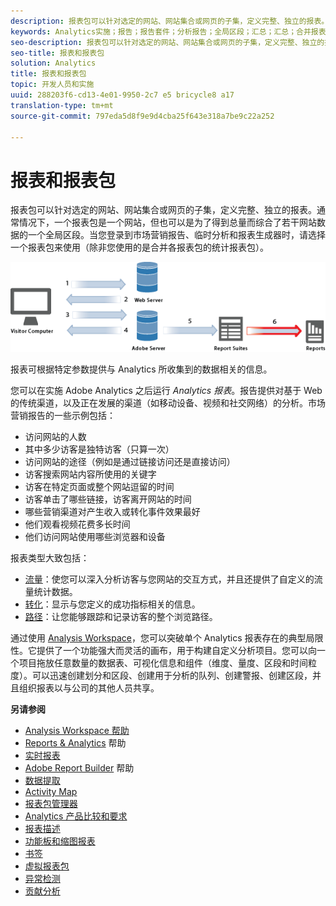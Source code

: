 ```yaml
---
description: 报表包可以针对选定的网站、网站集合或网页的子集，定义完整、独立的报表。通常情况下，一个报表包是一个网站，但也可以是为了得到总量而综合了若干网站数据的一个全局区段。当您登录到市场营销报告、临时分析和报表生成器时，请选择一个报表包来使用（除非您使用的是合并各报表包的统计报表包）。
keywords: Analytics实施；报告；报告套件；分析报告；全局区段；汇总；汇总；合并报表包；流量；转换；path
seo-description: 报表包可以针对选定的网站、网站集合或网页的子集，定义完整、独立的报表。通常情况下，一个报表包是一个网站，但也可以是为了得到总量而综合了若干网站数据的一个全局区段。当您登录到市场营销报告、临时分析和报表生成器时，请选择一个报表包来使用（除非您使用的是合并各报表包的统计报表包）。
seo-title: 报表和报表包
solution: Analytics
title: 报表和报表包
topic: 开发人员和实施
uuid: 288203f6-cd13-4e01-9950-2c7 e5 bricycle8 a17
translation-type: tm+mt
source-git-commit: 797eda5d8f9e9d4cba25f643e318a7be9c22a252

---
```



# 报表和报表包

报表包可以针对选定的网站、网站集合或网页的子集，定义完整、独立的报表。通常情况下，一个报表包是一个网站，但也可以是为了得到总量而综合了若干网站数据的一个全局区段。当您登录到市场营销报告、临时分析和报表生成器时，请选择一个报表包来使用（除非您使用的是合并各报表包的统计报表包）。

![](assets/how-data-is-collected-6.png)

报表可根据特定参数提供与 Analytics 所收集到的数据相关的信息。

您可以在实施 Adobe Analytics 之后运行 *Analytics 报表*。报告提供对基于 Web 的传统渠道，以及正在发展的渠道（如移动设备、视频和社交网络）的分析。市场营销报告的一些示例包括：

* 访问网站的人数
* 其中多少访客是独特访客（只算一次）
* 访问网站的途径（例如是通过链接访问还是直接访问）
* 访客搜索网站内容所使用的关键字
* 访客在特定页面或整个网站逗留的时间
* 访客单击了哪些链接，访客离开网站的时间
* 哪些营销渠道对产生收入或转化事件效果最好
* 他们观看视频花费多长时间
* 他们访问网站使用哪些浏览器和设备

报表类型大致包括：

* [流量](https://marketing.adobe.com/resources/help/en_US/reference/reports_traffic.html)：使您可以深入分析访客与您网站的交互方式，并且还提供了自定义的流量统计数据。
* [转化](https://marketing.adobe.com/resources/help/en_US/reference/reports_conversion.html)：显示与您定义的成功指标相关的信息。
* [路径](https://marketing.adobe.com/resources/help/en_US/reference/reports_paths.html)：让您能够跟踪和记录访客的整个浏览路径。

通过使用 [Analysis Workspace](https://marketing.adobe.com/resources/help/en_US/analytics/analysis-workspace/)，您可以突破单个 Analytics 报表存在的典型局限性。它提供了一个功能强大而灵活的画布，用于构建自定义分析项目。您可以向一个项目拖放任意数量的数据表、可视化信息和组件（维度、量度、区段和时间粒度）。可以迅速创建划分和区段、创建用于分析的队列、创建警报、创建区段，并且组织报表以与公司的其他人员共享。

<p class="head"> <b>另请参阅</b> </p>

* [Analysis Workspace 帮助](https://marketing.adobe.com/resources/help/en_US/analytics/analysis-workspace/)
* [Reports &amp; Analytics](https://marketing.adobe.com/resources/help/en_US/sc/user/) 帮助
* [实时报表](https://marketing.adobe.com/resources/help/en_US/reference/realtime.html)
* [Adobe Report Builder](https://marketing.adobe.com/resources/help/en_US/arb/) 帮助
* [数据提取](https://marketing.adobe.com/resources/help/en_US/sc/user/data_extract.html)
* [Activity Map](https://marketing.adobe.com/resources/help/en_US/analytics/activitymap/)
* [报表包管理器](https://marketing.adobe.com/resources/help/en_US/reference/report_suites_admin.html)
* [Analytics 产品比较和要求](https://marketing.adobe.com/resources/help/en_US/reference/analytics-product-comparison.html)
* [报表描述](https://marketing.adobe.com/resources/help/en_US/reference/reports_descriptions.html)
* [功能板和缩图报表](https://marketing.adobe.com/resources/help/en_US/sc/user/dashboard.html)
* [书签](https://marketing.adobe.com/resources/help/en_US/insight/client/c_bookmark_about.html)
* [虚拟报表包](https://marketing.adobe.com/resources/help/en_US/reference/virtual-report-suites.html)
* [异常检测](https://marketing.adobe.com/resources/help/en_US/arb/anomaly_detection.html)
* [贡献分析](https://marketing.adobe.com/resources/help/en_US/analytics/contribution/ca_main.html)

